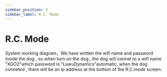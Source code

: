 ```yaml
---
sidebar_position: 3
sidebar_label: R.C. Mode
---
```



# R.C. Mode

System working diagram，We have written the wifi name and password inside the dog , so when turn on the dog , the dog will connet to a wifi name "XGO2"which password is "LuwuDynamics"automatic, when the dog conneted , there will be an ip address at the bottom of the R.C.mode screen.
